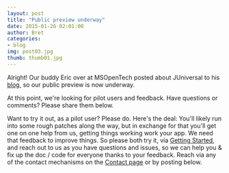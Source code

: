 ```yaml
---
layout: post
title: "Public preview underway"
date: 2015-01-26 02:01:00
author: Bret
categories:
- blog
img: post03.jpg
thumb: thumb01.jpg
---
```


Alright!  Our buddy Eric over at MSOpenTech posted about JUniversal to his [blog](http://aka.ms/juniversal), so our public preview is now underway.

At this point, we're looking for pilot users and feedback.   Have questions or comments?   Please share them below.

Want to try it out, as a pilot user?   Please do.   Here's the deal:  You'll likely run into some rough patches along the way, but in exchange for that you'll get one on one help from us, getting things working work your app.   We need that feedback to improve things.   So please both try it,
via [Getting Started](/getting-started), and reach out to us as you have questions and issues, so we can help you & fix up the doc / code for everyone thanks to your feedback.   Reach via any of the contact mechanisms on the [Contact page](/contact) or by posting below.